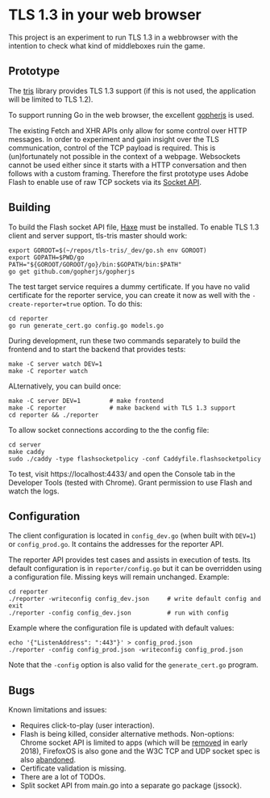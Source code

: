 # TLS 1.3 in your web browser
This project is an experiment to run TLS 1.3 in a webbrowser with the intention
to check what kind of middleboxes ruin the game.

## Prototype
The [tris](https://github.com/cloudflare/tls-tris) library provides TLS 1.3
support (if this is not used, the application will be limited to TLS 1.2).

To support running Go in the web browser, the excellent
[gopherjs](https://github.com/gopherjs/gopherjs) is used.

The existing Fetch and XHR APIs only allow for some control over HTTP messages.
In order to experiment and gain insight over the TLS communication, control of
the TCP payload is required. This is (un)fortunately not possible in the context
of a webpage. Websockets cannot be used either since it starts with a HTTP
conversation and then follows with a custom framing. Therefore the first
prototype uses Adobe Flash to enable use of raw TCP sockets via its [Socket
API](http://help.adobe.com/en_US/FlashPlatform/reference/actionscript/3/flash/net/Socket.html).

## Building
To build the Flash socket API file, [Haxe](https://haxe.org/) must be installed.
To enable TLS 1.3 client and server support, tls-tris master should work:

    export GOROOT=$(~/repos/tls-tris/_dev/go.sh env GOROOT)
    export GOPATH=$PWD/go
    PATH="${GOROOT/GOROOT/go}/bin:$GOPATH/bin:$PATH"
    go get github.com/gopherjs/gopherjs

The test target service requires a dummy certificate. If you have no valid
certificate for the reporter service, you can create it now as well with the
`-create-reporter=true` option. To do this:

    cd reporter
    go run generate_cert.go config.go models.go

During development, run these two commands separately to build the frontend and
to start the backend that provides tests:

    make -C server watch DEV=1
    make -C reporter watch

ALternatively, you can build once:

    make -C server DEV=1        # make frontend
    make -C reporter            # make backend with TLS 1.3 support
    cd reporter && ./reporter

To allow socket connections according to the the config file:

    cd server
    make caddy
    sudo ./caddy -type flashsocketpolicy -conf Caddyfile.flashsocketpolicy

To test, visit https://localhost:4433/ and open the Console tab in the Developer
Tools (tested with Chrome). Grant permission to use Flash and watch the logs.

## Configuration
The client configuration is located in `config_dev.go` (when built with `DEV=1`)
or `config_prod.go`. It contains the addresses for the reporter API.

The reporter API provides test cases and assists in execution of tests. Its
default configuration is in `reporter/config.go` but it can be overridden using
a configuration file. Missing keys will remain unchanged. Example:

    cd reporter
    ./reporter -writeconfig config_dev.json     # write default config and exit
    ./reporter -config config_dev.json          # run with config

Example where the configuration file is updated with default values:

    echo '{"ListenAddress": ":443"}' > config_prod.json
    ./reporter -config config_prod.json -writeconfig config_prod.json

Note that the `-config` option is also valid for the `generate_cert.go` program.

## Bugs
Known limitations and issues:
- Requires click-to-play (user interaction).
- Flash is being killed, consider alternative methods. Non-options: Chrome
  socket API is limited to apps (which will be
  [removed](https://blog.chromium.org/2016/08/from-chrome-apps-to-web.html) in
  early 2018), FirefoxOS is also gone and the W3C TCP and UDP socket spec is
  also [abandoned](https://www.w3.org/2012/sysapps/).
- Certificate validation is missing.
- There are a lot of TODOs.
- Split socket API from main.go into a separate go package (jssock).
